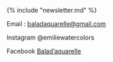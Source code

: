 {% include "newsletter.md" %}

<footer>

Email : [baladaquarelle@gmail.com](mailto:baladaquarelle@gmail.com)

Instagram @emiliewatercolors 

Facebook [Balad’aquarelle](https://www.facebook.com/profile.php?id=61565101974439)

</footer>
